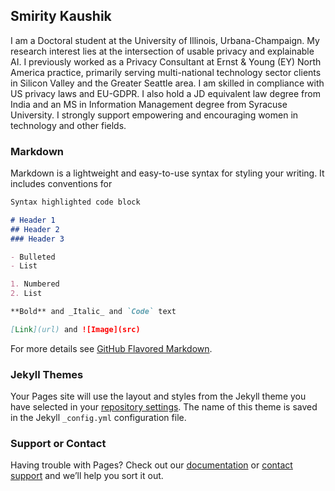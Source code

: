## Smirity Kaushik

I am a Doctoral student at the University of Illinois, Urbana-Champaign. My research interest lies at the intersection of usable privacy and explainable AI. I previously worked as a Privacy Consultant at Ernst & Young (EY) North America practice, primarily serving multi-national technology sector clients in Silicon Valley and the Greater Seattle area. I am skilled in compliance with US privacy laws and EU-GDPR. I also hold a JD equivalent law degree from India and an MS in Information Management degree from Syracuse University. I strongly support empowering and encouraging women in technology and other fields.

### Markdown

Markdown is a lightweight and easy-to-use syntax for styling your writing. It includes conventions for

```markdown
Syntax highlighted code block

# Header 1
## Header 2
### Header 3

- Bulleted
- List

1. Numbered
2. List

**Bold** and _Italic_ and `Code` text

[Link](url) and ![Image](src)
```

For more details see [GitHub Flavored Markdown](https://guides.github.com/features/mastering-markdown/).

### Jekyll Themes

Your Pages site will use the layout and styles from the Jekyll theme you have selected in your [repository settings](https://github.com/Smirity/smirity.github.io/settings/pages). The name of this theme is saved in the Jekyll `_config.yml` configuration file.

### Support or Contact

Having trouble with Pages? Check out our [documentation](https://docs.github.com/categories/github-pages-basics/) or [contact support](https://support.github.com/contact) and we’ll help you sort it out.
